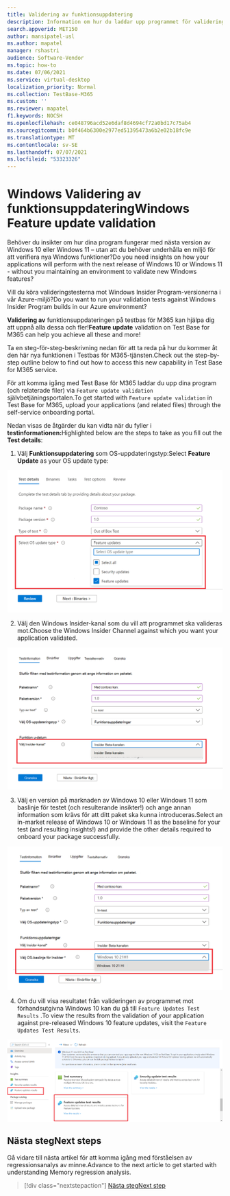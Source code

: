 ```yaml
---
title: Validering av funktionsuppdatering
description: Information om hur du laddar upp programmet för validering av funktionsuppdatering
search.appverid: MET150
author: mansipatel-usl
ms.author: mapatel
manager: rshastri
audience: Software-Vendor
ms.topic: how-to
ms.date: 07/06/2021
ms.service: virtual-desktop
localization_priority: Normal
ms.collection: TestBase-M365
ms.custom: ''
ms.reviewer: mapatel
f1.keywords: NOCSH
ms.openlocfilehash: ce048796acd52e6daf8d4694cf72a0bd17c75ab4
ms.sourcegitcommit: b0f464b6300e2977ed51395473a6b2e02b18fc9e
ms.translationtype: MT
ms.contentlocale: sv-SE
ms.lasthandoff: 07/07/2021
ms.locfileid: "53323326"
---
```

# <a name="windows-feature-update-validation"></a><span data-ttu-id="4b54e-103">Windows Validering av funktionsuppdatering</span><span class="sxs-lookup"><span data-stu-id="4b54e-103">Windows Feature update validation</span></span>

<span data-ttu-id="4b54e-104">Behöver du insikter om hur dina program fungerar med nästa version av Windows 10 eller Windows 11 – utan att du behöver underhålla en miljö för att verifiera nya Windows funktioner?</span><span class="sxs-lookup"><span data-stu-id="4b54e-104">Do you need insights on how your applications will perform with the next release of Windows 10 or Windows 11 - without you maintaining an environment to validate new Windows features?</span></span> 

<span data-ttu-id="4b54e-105">Vill du köra valideringstesterna mot Windows Insider Program-versionerna i vår Azure-miljö?</span><span class="sxs-lookup"><span data-stu-id="4b54e-105">Do you want to run your validation tests against Windows Insider Program builds in our Azure environment?</span></span>

<span data-ttu-id="4b54e-106">**Validering av** funktionsuppdateringen på testbas för M365 kan hjälpa dig att uppnå alla dessa och fler!</span><span class="sxs-lookup"><span data-stu-id="4b54e-106">**Feature update** validation on Test Base for M365 can help you achieve all these and more!</span></span>

<span data-ttu-id="4b54e-107">Ta en steg-för-steg-beskrivning nedan för att ta reda på hur du kommer åt den här nya funktionen i Testbas för M365-tjänsten.</span><span class="sxs-lookup"><span data-stu-id="4b54e-107">Check out the step-by-step outline below to find out how to access this new capability in Test Base for M365 service.</span></span>

<span data-ttu-id="4b54e-108">För att komma igång med Test Base för M365 laddar du upp dina program (och relaterade filer) via ```Feature update validation``` självbetjäningsportalen.</span><span class="sxs-lookup"><span data-stu-id="4b54e-108">To get started with ```Feature update validation``` in Test Base for M365, upload your applications (and related files) through the self-service onboarding portal.</span></span> 

<span data-ttu-id="4b54e-109">Nedan visas de åtgärder du kan vidta när du fyller i **testinformationen:**</span><span class="sxs-lookup"><span data-stu-id="4b54e-109">Highlighted below are the steps to take as you fill out the **Test details**:</span></span>

1. <span data-ttu-id="4b54e-110">Välj **Funktionsuppdatering** som OS-uppdateringstyp:</span><span class="sxs-lookup"><span data-stu-id="4b54e-110">Select **Feature Update** as your OS update type:</span></span>

![Verifieringsoperativtyp för funktionsuppdatering](Media/Feature-update-validation-01.png)

2. <span data-ttu-id="4b54e-112">Välj den Windows Insider-kanal som du vill att programmet ska valideras mot.</span><span class="sxs-lookup"><span data-stu-id="4b54e-112">Choose the Windows Insider Channel against which you want your application validated.</span></span>  

![Validering av funktionsuppdatering.](Media/Feature-update-validation-02.png)

3. <span data-ttu-id="4b54e-115">Välj en version på marknaden av Windows 10 eller Windows 11 som baslinje för testet (och resulterande insikter!) och ange annan information som krävs för att ditt paket ska kunna introduceras.</span><span class="sxs-lookup"><span data-stu-id="4b54e-115">Select an in-market release of Windows 10 or Windows 11 as the baseline for your test (and resulting insights!) and provide the other details required to onboard your package successfully.</span></span>

![Validering av funktionsuppdatering med släppta versioner Windows 10 och Windows 11](Media/Feature-update-validation-03.png)

4. <span data-ttu-id="4b54e-117">Om du vill visa resultatet från valideringen av programmet mot förhandsutgivna Windows 10 kan du gå till ```Feature Updates Test Results``` .</span><span class="sxs-lookup"><span data-stu-id="4b54e-117">To view the results from the validation of your application against pre-released Windows 10 feature updates, visit the ```Feature Updates Test Results```.</span></span>

![Med validering av funktionsuppdateringen kan du snabbt granska resultaten](Media/Feature-update-validation-04.png)


## <a name="next-steps"></a><span data-ttu-id="4b54e-119">Nästa steg</span><span class="sxs-lookup"><span data-stu-id="4b54e-119">Next steps</span></span>

<span data-ttu-id="4b54e-120">Gå vidare till nästa artikel för att komma igång med förståelsen av regressionsanalys av minne.</span><span class="sxs-lookup"><span data-stu-id="4b54e-120">Advance to the next article to get started with understanding Memory regression analysis.</span></span>
> [!div class="nextstepaction"]
> [<span data-ttu-id="4b54e-121">Nästa steg</span><span class="sxs-lookup"><span data-stu-id="4b54e-121">Next step</span></span>](memory.md)

<!---
Add button for next page
-->
